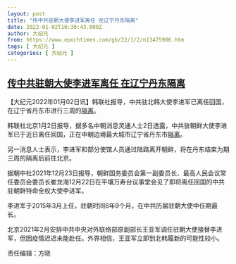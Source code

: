 ```yaml
---
layout: post
title: "传中共驻朝大使李进军离任 在辽宁丹东隔离"
date: 2022-01-02T10:30:43.000Z
author: 大纪元
from: https://www.epochtimes.com/gb/22/1/2/n13475906.htm
tags: [ 大纪元 ]
categories: [ 大纪元 ]
---
```

<!--1641119443000-->
[传中共驻朝大使李进军离任 在辽宁丹东隔离](https://www.epochtimes.com/gb/22/1/2/n13475906.htm)
------

<div>
<p>【大纪元2022年01月02日讯】韩联社报导，中共驻北韩大使李进军已离任回国，在辽宁省丹东市进行三周的<a href="https://www.epochtimes.com/gb/tag/%E9%9A%94%E7%A6%BB.html">隔离</a>。</p><p>韩联社北京1月2日报导，据多名中朝消息灵通人士2日透露，中共驻朝鲜大使李进军已于近日离任回国，正在中朝边境最大城市辽宁省丹东市<a href="https://www.epochtimes.com/gb/tag/%E9%9A%94%E7%A6%BB.html">隔离</a>。</p><p>另一消息人士表示，李进军和部分使馆人员通过陆路离开朝鲜，将在丹东结束为期三周的隔离后前往北京。</p><p>据朝中社2021年12月23日报导，朝鲜国务委员会第一副委员长、最高人民会议常任委员会委员长崔龙海12月22日在平壤万寿台议事堂会见了即将离任回国的中共驻朝鲜特命全权大使李进军。</p><p>李进军于2015年3月上任，驻朝时间6年9个月，在中共历届驻朝大使中任期最长。</p><p>北京2021年2月安排中共中央对外联络部原副部长王亚军调任驻朝大使接替李进军，但因疫情迟迟未能赴任。外界相信，王亚军立即到北韩履新的可能性较小。</p><p>责任编辑：方晓</p>
</div>
